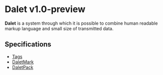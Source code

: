 # Dalet v1.0-preview

**Dalet** is a system through which it is possible to combine human readable markup language and small size of transmitted data.

## Specifications

- [Tags](./tags.md)
- [DaletMark](./daletmark.md)
- [DaletPack](./daletpack.md)
